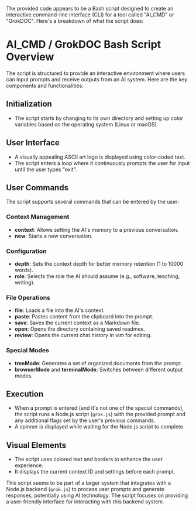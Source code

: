 The provided code appears to be a Bash script designed to create an interactive command-line interface (CLI) for a tool called "AI_CMD" or "GrokDOC". Here's a breakdown of what the script does:

# AI_CMD / GrokDOC Bash Script Overview

The script is structured to provide an interactive environment where users can input prompts and receive outputs from an AI system. Here are the key components and functionalities:

## Initialization
- The script starts by changing to its own directory and setting up color variables based on the operating system (Linux or macOS).

## User Interface
- A visually appealing ASCII art logo is displayed using color-coded text.
- The script enters a loop where it continuously prompts the user for input until the user types "exit".

## User Commands
The script supports several commands that can be entered by the user:

### Context Management
- **context**: Allows setting the AI's memory to a previous conversation.
- **new**: Starts a new conversation.

### Configuration
- **depth**: Sets the context depth for better memory retention (1 to 10000 words).
- **role**: Selects the role the AI should assume (e.g., software, teaching, writing).

### File Operations
- **file**: Loads a file into the AI's context.
- **paste**: Pastes content from the clipboard into the prompt.
- **save**: Saves the current context as a Markdown file.
- **open**: Opens the directory containing saved readmes.
- **review**: Opens the current chat history in vim for editing.

### Special Modes
- **treeMode**: Generates a set of organized documents from the prompt.
- **browserMode** and **terminalMode**: Switches between different output modes.

## Execution
- When a prompt is entered (and it's not one of the special commands), the script runs a Node.js script (`grok.js`) with the provided prompt and any additional flags set by the user's previous commands.
- A spinner is displayed while waiting for the Node.js script to complete.

## Visual Elements
- The script uses colored text and borders to enhance the user experience.
- It displays the current context ID and settings before each prompt.

This script seems to be part of a larger system that integrates with a Node.js backend (`grok.js`) to process user prompts and generate responses, potentially using AI technology. The script focuses on providing a user-friendly interface for interacting with this backend system.

